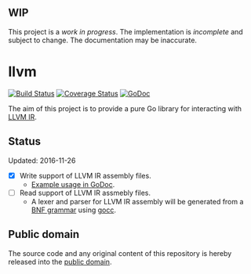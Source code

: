 ## WIP

This project is a *work in progress*. The implementation is *incomplete* and subject to change. The documentation may be inaccurate.

# llvm

[![Build Status](https://travis-ci.org/llir/llvm.svg?branch=master)](https://travis-ci.org/llir/llvm)
[![Coverage Status](https://coveralls.io/repos/github/llir/llvm/badge.svg?branch=master)](https://coveralls.io/github/llir/llvm?branch=master)
[![GoDoc](https://godoc.org/github.com/llir/llvm?status.svg)](https://godoc.org/github.com/llir/llvm)


The aim of this project is to provide a pure Go library for interacting with [LLVM IR](http://llvm.org/docs/LangRef.html).

## Status

Updated: 2016-11-26

- [x] Write support of LLVM IR assembly files.
    - [Example usage in GoDoc](https://godoc.org/github.com/llir/llvm/ir#ex-package).
- [ ] Read support of LLVM IR assmebly files.
    - A lexer and parser for LLVM IR assembly will be generated from a [BNF grammar](https://sv.wikipedia.org/wiki/Backus-Naur-form) using [gocc](https://github.com/goccmack/gocc).

## Public domain

The source code and any original content of this repository is hereby released into the [public domain].

[public domain]: https://creativecommons.org/publicdomain/zero/1.0/
